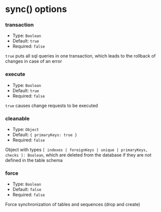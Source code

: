 # sync() options

### transaction

- Type: `Boolean`
- Default: `true`
- Required: `false`

`true` puts all sql queries in one transaction, which leads to the rollback of changes in case of an error

### execute

- Type: `Boolean`
- Default: `true`
- Required: `false`

`true` causes change requests to be executed

### cleanable

- Type: `Object`
- Default: `{ primaryKeys: true }`
- Required: `false`

Object with types `[ indexes | foreignKeys | unique | primaryKeys, checks ]: Boolean`, which are deleted from the database if they are not defined in the table schema

### force

- Type: `Boolean`
- Default: `false`
- Required: `false`

Force synchronization of tables and sequences (drop and create)
